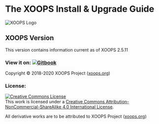 # The XOOPS Install & Upgrade Guide

![XOOPS Logo](.gitbook/assets/logoxoops.jpg)

## XOOPS Version

This version contains information current as of XOOPS 2.5.11

### View it on: [![Gitbook](https://xoops.org/images/logoGitbookSmall.png)](https://www.gitbook.com/book/xoops/xoops-install-upgrade/)

Copyright © 2018-2020 XOOPS Project \([xoops.org](https://xoops.org)\)

### License:

[![Creative Commons License](https://i.creativecommons.org/l/by-nc-sa/4.0/88x31.png)](https://creativecommons.org/licenses/by-nc-sa/4.0/)  
This work is licensed under a [Creative Commons Attribution-NonCommercial-ShareAlike 4.0 International License](https://creativecommons.org/licenses/by-nc-sa/4.0/).

All derivative works are to be attributed to XOOPS Project \([xoops.org](https://xoops.org)\)

